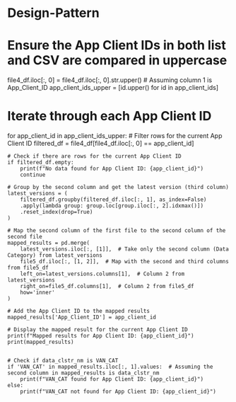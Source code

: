 # Design-Pattern


# Ensure the App Client IDs in both list and CSV are compared in uppercase
file4_df.iloc[:, 0] = file4_df.iloc[:, 0].str.upper()  # Assuming column 1 is App_Client_ID
app_client_ids_upper = [id.upper() for id in app_client_ids]

# Iterate through each App Client ID
for app_client_id in app_client_ids_upper:
    # Filter rows for the current App Client ID
    filtered_df = file4_df[file4_df.iloc[:, 0] == app_client_id]

    # Check if there are rows for the current App Client ID
    if filtered_df.empty:
        print(f"No data found for App Client ID: {app_client_id}")
        continue

    # Group by the second column and get the latest version (third column)
    latest_versions = (
        filtered_df.groupby(filtered_df.iloc[:, 1], as_index=False)
        .apply(lambda group: group.loc[group.iloc[:, 2].idxmax()])
        .reset_index(drop=True)
    )

    # Map the second column of the first file to the second column of the second file
    mapped_results = pd.merge(
        latest_versions.iloc[:, [1]],  # Take only the second column (Data Category) from latest_versions
        file5_df.iloc[:, [1, 2]],  # Map with the second and third columns from file5_df
        left_on=latest_versions.columns[1],  # Column 2 from latest_versions
        right_on=file5_df.columns[1],  # Column 2 from file5_df
        how='inner'
    )

    # Add the App Client ID to the mapped results
    mapped_results['App_Client_ID'] = app_client_id

    # Display the mapped result for the current App Client ID
    print(f"Mapped results for App Client ID: {app_client_id}")
    print(mapped_results)


    # Check if data_clstr_nm is VAN_CAT
    if 'VAN_CAT' in mapped_results.iloc[:, 1].values:  # Assuming the second column in mapped_results is data_clstr_nm
        print(f"VAN_CAT found for App Client ID: {app_client_id}")
    else:
        print(f"VAN_CAT not found for App Client ID: {app_client_id}")
